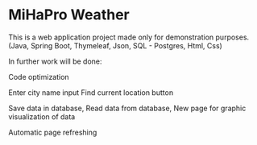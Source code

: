 
<h1>MiHaPro Weather</h1>


<p>
This is a web application project made only for demonstration purposes.
  (Java, Spring Boot, Thymeleaf, Json, SQL - Postgres, Html, Css)


In further work will be done:

Code optimization

Enter city name input
Find current location button

Save data in database, 
Read data from database, 
New page for graphic visualization of data

Automatic page refreshing
</p>
